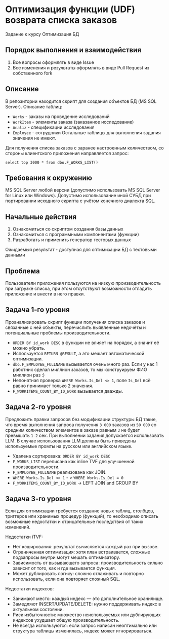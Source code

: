 # Оптимизация функции (UDF) возврата списка заказов
Задание к курсу Оптимизация БД

## Порядок выполнения и взаимодействия
1. Все вопросы оформлять в виде Issue
2. Все изменения и результаты оформлять в виде Pull Request из собственного fork

## Описание
В репозитории находится скрипт для создания объектов БД (MS SQL Server).
Описание таблиц:
* `Works` - заказы на проведение исследований
* `WorkItem` - элементы заказа (заказанное исследование)
* `Analiz` - спецификации исследования
* `Employee` - сотрудники
Остальные таблицы для выполнения задания значения не имеют.

Для получения списка заказов с заранее настроенным количеством, со стороны клиентского приложения направляется запрос:

`select top 3000 * from dbo.F_WORKS_LIST()`

## Требования к окружению
MS SQL Server любой версии (допустимо использовать MS SQL Server for Linux или Windows).
Допустимо использование иной СУБД при портировании исходного скрипта с учётом конечного диалекта SQL.
## Начальные действия
1. Ознакомиться со скриптом создания базы данных
2. Ознакомиться с программными компонентами (функции)
3. Разработать и применить генератор тестовых данных

Ожидаемый результат - доступная для оптимизации БД с тестовыми данными

## Проблема
Пользователи приложения пользуются на низкую производительность при загрузке списка, при этом отсутствуют возможности отладить приложение и внести в него правки.

## Задача 1-го уровня
Проанализировать скрипт функции получения списка заказов и связанные с ней объекты, перечислить выявленные недочёты и потенциальные проблемы производительности.

- `ORDER BY id_work DESC` в функции не влияет на порядок, а значит её можно убрать.
- Используется `RETURN @RESULT`, а это мешает автоматической оптимизации.
- `dbo.F_EMPLOYEE_FULLNAME` вызывается очень много раз. Если у нас 1 работник сделал миллион заказов, то мы конструируем ФИО миллион раз :)
- Непонятная проверка `WHERE Works.Is_Del <> 1`, поле `Is_Del` всё равно принимает только 2 значения.
- `F_WORKITEMS_COUNT_BY_ID_WORK` вызывается дважды.

## Задача 2-го уровня
Предложить правки запросов без модификации структуры БД такие, что время выполнения запроса получения `3 000` заказов из `50 000` со средним количеством элементов в заказе равным `3` не будет превышать `1-2` сек.
При выполнении задания допускается использовать LLM. В случае использования LLM должны быть приведены используемые промты на русском или английском языке.

- Удалена сортировака: `ORDER BY id_work DESC`
- `F_WORKS_LIST` переписана как inline TVF для улучшенной производительности.
- `F_EMPLOYEE_FULLNAME` реализована как JOIN.
- `WHERE Works.Is_Del <> 1` - > `WHERE Works.Is_Del = 0`
- `F_WORKITEMS_COUNT_BY_ID_WORK` -> LEFT JOIN and GROUP BY

## Задача 3-го уровня
Если для оптимизации требуется создание новых таблиц, столбцов, триггеров или хранимых процедур (функций), то необходимо описать возможные недостатки и отрицательные последствия от таких изменений.

Недостатки iTVF:
  - Нет кэширования: результат вычисляется каждый раз при вызове.
  - Ограниченная оптимизация: хотя план встраивается, сложные подзапросы внутри могут мешать оптимизатору.
  - Зависимость от вызывающего запроса: производительность сильно зависит от того, как и где вызывается функция.
  - Может дублировать логику: сложно отлаживать и повторно использовать, если она повторяет сложный SQL.
 
Недостатки индексов:
  - Занимают место: каждый индекс — это дополнительное хранилище.
  - Замедляют INSERT/UPDATE/DELETE: нужно поддерживать индекс в актуальном состоянии.
  - Риск избыточности: множество неиспользуемых или дублирующих индексов ухудшает общую производительность.
  - Не всегда используются: если запрос написан неоптимально или структура таблицы изменилась, индекс может игнорироваться.
